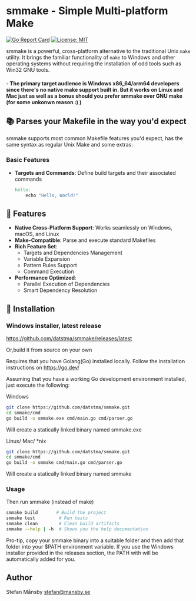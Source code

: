 # smmake - Simple Multi-platform Make

[![Go Report Card](https://goreportcard.com/badge/github.com/datstma/smmake)](https://goreportcard.com/report/github.com/datstma/smmake)
[![License: MIT](https://img.shields.io/badge/License-MIT-yellow.svg)](https://opensource.org/licenses/MIT)

smmake is a powerful, cross-platform alternative to the traditional Unix `make` utility. It brings the familiar functionality of `make` to Windows and other operating systems without requiring the installation of odd tools such as Win32 GNU tools.

#### - The primary target audience is Windows x86_64/arm64 developers since there's no native make support built in. But it works on Linux and Mac just as well as a bonus should you prefer smmake over GNU make (for some unkonwn reason :) )

## 📚 Parses your Makefile in the way you'd expect

smmake supports most common Makefile features you'd expect, has the same syntax as regular Unix Make and some extras:

### Basic Features

- **Targets and Commands**: Define build targets and their associated commands
  ```makefile
  hello:
      echo "Hello, World!"

## 🚀 Features

- **Native Cross-Platform Support**: Works seamlessly on Windows, macOS, and Linux
- **Make-Compatible**: Parse and execute standard Makefiles
- **Rich Feature Set**:
    - Targets and Dependencies Management
    - Variable Expansion
    - Pattern Rules Support
    - Command Execution
- **Performance Optimized**:
    - Parallel Execution of Dependencies
    - Smart Dependency Resolution

## 🔧 Installation
### Windows installer, latest release

https://github.com/datstma/smmake/releases/latest

Or,build it from source on your own

Requires that you have Golang(Go) installed locally. Follow the installation instructions on https://go.dev/

Assuming that you have a working Go development environment installed, just execute the following:

Windows
```bash
git clone https://github.com/datstma/smmake.git
cd smmake/cmd
go build -o smmake.exe cmd/main.go cmd/parser.go
```
Will create a statically linked binary named smmake.exe

Linux/ Mac/ *nix
```bash
git clone https://github.com/datstma/smmake.git
cd smmake/cmd
go build -o smmake cmd/main.go cmd/parser.go
```
Will create a statically linked binary named smmake

### Usage

Then run smmake (instead of make)
```bash
smmake build       # Build the project
smmake test         # Run tests
smmake clean        # Clean build artifacts
smmake --help | -h  # Shows you the help documentation
```
Pro-tip, copy your smmake binary into a suitable folder and then add that folder into your $PATH environment variable. 
If you use the Windows installer provided in the releases section, the PATH with will be automatically added for you. 

## Author
Stefan Månsby
stefan@mansby.se